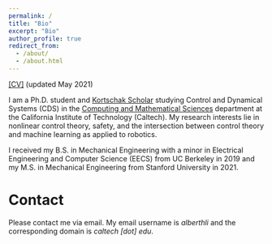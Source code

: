 ```yaml
---
permalink: /
title: "Bio"
excerpt: "Bio"
author_profile: true
redirect_from:
  - /about/
  - /about.html
---
```

[[CV]](http://alberthli.github.io/files/cv/CV.pdf) (updated May 2021)

I am a Ph.D. student and [Kortschak Scholar](https://cms.caltech.edu/research/kortschak-scholars) studying Control and Dynamical Systems (CDS) in the [Computing and Mathematical Sciences](https://www.cms.caltech.edu/) department at the California Institute of Technology (Caltech). My research interests lie in nonlinear control theory, safety, and the intersection between control theory and machine learning as applied to robotics.

I received my B.S. in Mechanical Engineering with a minor in Electrical Engineering and Computer Science (EECS) from UC Berkeley in 2019 and my M.S. in Mechanical Engineering from Stanford University in 2021.

# Contact
Please contact me via email. My email username is _alberthli_ and the corresponding domain is _caltech [dot] edu_.
